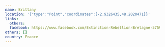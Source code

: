 ```yaml
---
name: Brittany
location: '{"type":"Point","coordinates":[-2.9326435,48.2020471]}'
links:
  others: 
  facebook: https://www.facebook.com/Extinction-Rebellion-Bretagne-575985089516171/?ref=br_rs
others: []
country: France
---
```

